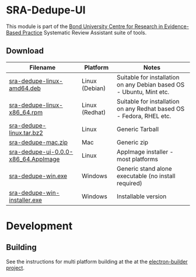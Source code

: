 SRA-Dedupe-UI
=============
This module is part of the [Bond University Centre for Research in Evidence-Based Practice](https://github.com/CREBP) Systematic Review Assistant suite of tools.

Download
--------

| Filename                                                                                        | Platform       | Notes                                                                |
|-------------------------------------------------------------------------------------------------|----------------|----------------------------------------------------------------------|
| [sra-dedupe-linux-amd64.deb](./blob/master/dist/sra-dedupe-linux-amd64.deb)                     | Linux (Debian) | Suitable for installation on any Debian based OS - Ubuntu, Mint etc. |
| [sra-dedupe-linux-x86_64.rpm](./blob/master/dist/sra-dedupe-linux-x86_64.rpm)                   | Linux (Redhat) | Suitable for installation on any Redhat based OS - Fedora, RHEL etc. |
| [sra-dedupe-linux.tar.bz2](./blob/master/dist/sra-dedupe-linux.tar.bz2)                         | Linux          | Generic Tarball                                                      |
| [sra-dedupe-mac.zip](./blob/master/dist/sra-dedupe-mac.zip)                                     | Mac            | Generic zip                                                          |
| [sra-dedupe-ui-0.0.0-x86_64.AppImage](./blob/master/dist/sra-dedupe-ui-0.0.0-x86_64.AppImage)   | Linux          | AppImage installer - most platforms                                  |
| [sra-dedupe-win.exe](./blob/master/dist/sra-dedupe-win.exe)                                     | Windows        | Generic stand alone executable (no install required)                 |
| [sra-dedupe-win-installer.exe](./blob/master/dist/sra-dedupe-win-installer.exe)                 | Windows        | Installable version                                                  |


Development
===========

Building
--------
See the instructions for multi platform building at the at the [electron-builder project](https://github.com/electron-userland/electron-builder/wiki/Multi-Platform-Build#linux).
